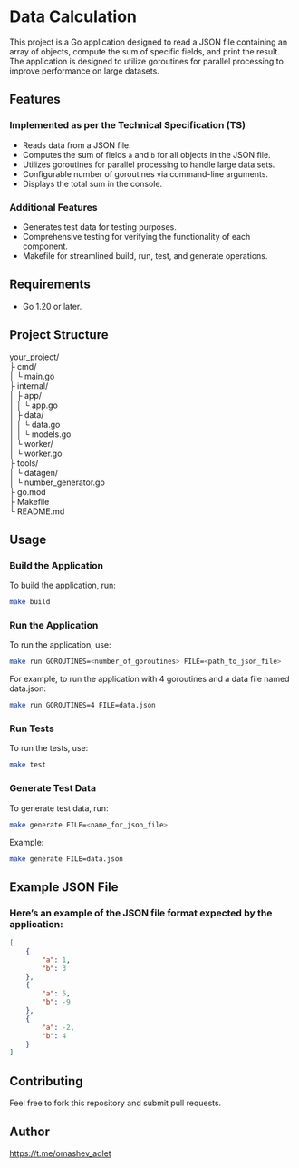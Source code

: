 # Data Calculation

This project is a Go application designed to read a JSON file containing an array of objects, compute the sum of specific fields, and print the result. The application is designed to utilize goroutines for parallel processing to improve performance on large datasets.

## Features

### Implemented as per the Technical Specification (TS)

- Reads data from a JSON file.
- Computes the sum of fields `a` and `b` for all objects in the JSON file.
- Utilizes goroutines for parallel processing to handle large data sets.
- Configurable number of goroutines via command-line arguments.
- Displays the total sum in the console.

### Additional Features

- Generates test data for testing purposes.
- Comprehensive testing for verifying the functionality of each component.
- Makefile for streamlined build, run, test, and generate operations.

## Requirements

- Go 1.20 or later.

## Project Structure
your_project/ <br>
├ cmd/      <br>
│   └ main.go           
├ internal/<br>
│   ├ app/<br>
│   │   └ app.go  
│   ├ data/<br>
│   │   └ data.go     
│   │   └ models.go  
│   └ worker/<br>
│       └ worker.go      
├ tools/<br>
│   └ datagen/<br>
│       └ number_generator.go      
├ go.mod<br>
├ Makefile<br>
└ README.md

## Usage

### Build the Application

To build the application, run:

```bash
make build
```

### Run the Application

To run the application, use:

```bash
make run GOROUTINES=<number_of_goroutines> FILE=<path_to_json_file>
```

For example, to run the application with 4 goroutines and a data file named data.json:
```bash
make run GOROUTINES=4 FILE=data.json
```

### Run Tests
To run the tests, use:

```bash
make test
```

### Generate Test Data

To generate test data, run:
```bash
make generate FILE=<name_for_json_file>
```

Example:
```bash
make generate FILE=data.json
```

## Example JSON File

### Here’s an example of the JSON file format expected by the application:
```json
[
    {
        "a": 1,
        "b": 3
    },
    {
        "a": 5,
        "b": -9
    },
    {
        "a": -2,
        "b": 4
    }
]
```

## Contributing

Feel free to fork this repository and submit pull requests.

## Author

https://t.me/omashev_adlet